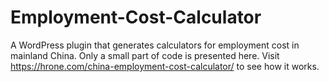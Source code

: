 # Employment-Cost-Calculator

A WordPress plugin that generates calculators for employment cost in mainland China. Only a small part of code is presented 
here. Visit https://hrone.com/china-employment-cost-calculator/ to see how it works.
